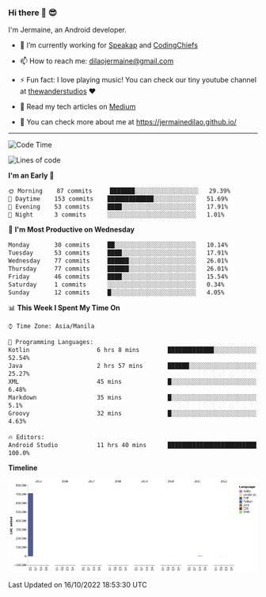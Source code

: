 ### Hi there 👋 😎
I'm Jermaine, an Android developer.

- 🔭 I’m currently working for [Speakap](https://www.speakap.com/) and [CodingChiefs](https://codingchiefs.com/en/)

- 📫 How to reach me: dilaojermaine@gmail.com

- ⚡ Fun fact: I love playing music! You can check our tiny youtube channel at [thewanderstudios](https://www.youtube.com/thewanderstudios) ♥️

- 📖 Read my tech articles on [Medium](https://jermainedilao.medium.com/)

- 👀 You can check more about me at https://jermainedilao.github.io/

<!--
**jermainedilao/jermainedilao** is a ✨ _special_ ✨ repository because its `README.md` (this file) appears on your GitHub profile.

Here are some ideas to get you started:

- 🔭 I’m currently working on ...
- 🌱 I’m currently learning ...
- 👯 I’m looking to collaborate on ...
- 🤔 I’m looking for help with ...
- 💬 Ask me about ...
- 📫 How to reach me: ...
- 😄 Pronouns: ...
- ⚡ Fun fact: ...
-->

-------

<!--START_SECTION:waka-->
![Code Time](http://img.shields.io/badge/Code%20Time-46%20hrs%207%20mins-blue)

![Lines of code](https://img.shields.io/badge/From%20Hello%20World%20I%27ve%20Written-723%20Thousand%20lines%20of%20code-blue)

**I'm an Early 🐤** 

```text
🌞 Morning    87 commits     ███████░░░░░░░░░░░░░░░░░░   29.39% 
🌆 Daytime    153 commits    █████████████░░░░░░░░░░░░   51.69% 
🌃 Evening    53 commits     ████░░░░░░░░░░░░░░░░░░░░░   17.91% 
🌙 Night      3 commits      ░░░░░░░░░░░░░░░░░░░░░░░░░   1.01%

```
📅 **I'm Most Productive on Wednesday** 

```text
Monday       30 commits     ██░░░░░░░░░░░░░░░░░░░░░░░   10.14% 
Tuesday      53 commits     ████░░░░░░░░░░░░░░░░░░░░░   17.91% 
Wednesday    77 commits     ██████░░░░░░░░░░░░░░░░░░░   26.01% 
Thursday     77 commits     ██████░░░░░░░░░░░░░░░░░░░   26.01% 
Friday       46 commits     ████░░░░░░░░░░░░░░░░░░░░░   15.54% 
Saturday     1 commits      ░░░░░░░░░░░░░░░░░░░░░░░░░   0.34% 
Sunday       12 commits     █░░░░░░░░░░░░░░░░░░░░░░░░   4.05%

```


📊 **This Week I Spent My Time On** 

```text
⌚︎ Time Zone: Asia/Manila

💬 Programming Languages: 
Kotlin                   6 hrs 8 mins        █████████████░░░░░░░░░░░░   52.54% 
Java                     2 hrs 57 mins       ██████░░░░░░░░░░░░░░░░░░░   25.27% 
XML                      45 mins             █░░░░░░░░░░░░░░░░░░░░░░░░   6.48% 
Markdown                 35 mins             █░░░░░░░░░░░░░░░░░░░░░░░░   5.1% 
Groovy                   32 mins             █░░░░░░░░░░░░░░░░░░░░░░░░   4.63%

🔥 Editors: 
Android Studio           11 hrs 40 mins      █████████████████████████   100.0%

```

**Timeline**

![Chart not found](https://raw.githubusercontent.com/jermainedilao/jermainedilao/main/charts/bar_graph.png) 


 Last Updated on 16/10/2022 18:53:30 UTC
<!--END_SECTION:waka-->

